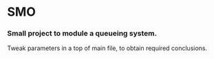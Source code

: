 # SMO

### Small project to module a queueing system.

Tweak parameters in a top of main file, to obtain required conclusions.